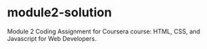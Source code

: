 # module2-solution
Module 2 Coding Assignment for Coursera course: HTML, CSS, and Javascript for Web Developers.
